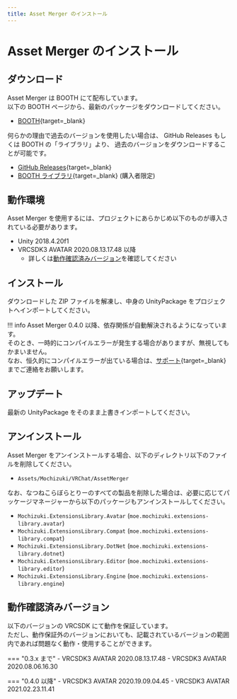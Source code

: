```yaml
---
title: Asset Merger のインストール
---
```


# Asset Merger のインストール

## ダウンロード

Asset Merger は BOOTH にて配布しています。  
以下の BOOTH ページから、最新のパッケージをダウンロードしてください。

-   [BOOTH](https://natsuneko.booth.pm/items/2281798){target=\_blank}

何らかの理由で過去のバージョンを使用したい場合は、 GitHub Releases もしくは BOOTH の「ライブラリ」より、
過去のバージョンをダウンロードすることが可能です。

-   [GitHub Releases](https://github.com/mika-f/VRChat-AssetMerger/releases){target=\_blank}
-   [BOOTH ライブラリ](https://accounts.booth.pm/library){target=\_blank} (購入者限定)

## 動作環境

Asset Merger を使用するには、プロジェクトにあらかじめ以下のものが導入されている必要があります。

-   Unity 2018.4.20f1
-   VRCSDK3 AVATAR 2020.08.13.17.48 以降
    -   詳しくは[動作確認済みバージョン](#動作確認済みバージョン)を確認してください

## インストール

ダウンロードした ZIP ファイルを解凍し、中身の UnityPackage をプロジェクトへインポートしてください。

<!-- prettier-ignore-start -->
!!! info
    Asset Merger 0.4.0 以降、依存関係が自動解決されるようになっています。  
    そのとき、一時的にコンパイルエラーが発生する場合がありますが、無視してもかまいません。  
    なお、恒久的にコンパイルエラーが出ている場合は、[サポート](https://r.mochizuki.moe/BoothSupport){target=_blank}までご連絡をお願いします。
<!-- prettier-ignore-end -->

## アップデート

最新の UnityPackage をそのまま上書きインポートしてください。

## アンインストール

Asset Merger をアンインストールする場合、以下のディレクトリ以下のファイルを削除してください。

-   `Assets/Mochizuki/VRChat/AssetMerger`

なお、なつねこらぼらとりーのすべての製品を削除した場合は、必要に応じてパッケージマネージャーから以下のパッケージもアンインストールしてください。

-   `Mochizuki.ExtensionsLibrary.Avatar` (`moe.mochizuki.extensions-library.avatar`)
-   `Mochizuki.ExtensionsLibrary.Compat` (`moe.mochizuki.extensions-library.compat`)
-   `Mochizuki.ExtensionsLibrary.DotNet` (`moe.mochizuki.extensions-library.dotnet`)
-   `Mochizuki.ExtensionsLibrary.Editor` (`moe.mochizuki.extensions-library.editor`)
-   `Mochizuki.ExtensionsLibrary.Engine` (`moe.mochizuki.extensions-library.engine`)

## 動作確認済みバージョン

以下のバージョンの VRCSDK にて動作を保証しています。  
ただし、動作保証外のバージョンにおいても、記載されているバージョンの範囲内であれば問題なく動作・使用することができます。

<!-- prettier-ignore-start -->
=== "0.3.x まで"
    - VRCSDK3 AVATAR 2020.08.13.17.48
    - VRCSDK3 AVATAR 2020.08.06.16.30

=== "0.4.0 以降"
    - VRCSDK3 AVATAR 2020.19.09.04.45
    - VRCSDK3 AVATAR 2021.02.23.11.41
<!-- prettier-ignore-end -->
